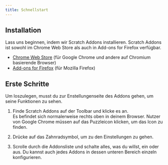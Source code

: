 ```yaml
---
title: Schnellstart
---
```


## Installation

Lass uns beginnen, indem wir Scratch Addons installieren. Scratch Addons ist sowohl im Chrome Web Store als auch in Add-ons for Firefox verfügbar.

- [Chrome Web Store](https://chrome.google.com/webstore/detail/fbeffbjdlemaoicjdapfpikkikjoneco) (für Google Chrome und andere auf Chromium basierende Browser)  
- [Add-ons for Firefox](https://addons.mozilla.org/firefox/addon/scratch-messaging-extension/) (für Mozilla Firefox)  

## Erste Schritte

Um loszulegen, musst du zur Enstellungenseite des Addons gehen, um seine Funktionen zu sehen.

<!-- TODO: Add pictures -->

1. Finde Scratch Addons auf der Toolbar und klicke es an.  
   Es befindet sich normalerweise rechts oben in deinem Browser. Nutzer von Google Chrome müssen auf das Puzzleicon klicken, um das Icon zu finden.

2. Drücke auf das Zahnradsymbol, um zu den Einstellungen zu gehen.

3. Scrolle durch die Addonsliste und schalte alles, was du willst, ein oder aus.
   Du kannst auch jedes Addons in dessen unteren Bereich einzeln konfigurieren.